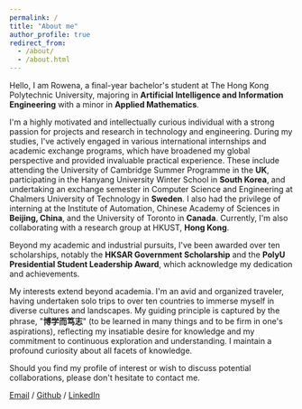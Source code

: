 ```yaml
---
permalink: /
title: "About me"
author_profile: true
redirect_from: 
  - /about/
  - /about.html
---
```


Hello, I am Rowena, a final-year bachelor's student at The Hong Kong Polytechnic University, majoring in **Artificial Intelligence and Information Engineering** with a minor in **Applied Mathematics**.

I'm a highly motivated and intellectually curious individual with a strong passion for projects and research in technology and engineering. During my studies, I've actively engaged in various international internships and academic exchange programs, which have broadened my global perspective and provided invaluable practical experience. These include attending the University of Cambridge Summer Programme in the **UK**, participating in the Hanyang University Winter School in **South Korea**, and undertaking an exchange semester in Computer Science and Engineering at Chalmers University of Technology in **Sweden**. I also had the privilege of interning at the Institute of Automation, Chinese Academy of Sciences in **Beijing, China**, and the University of Toronto in **Canada**. Currently, I'm also collaborating with a research group at HKUST, **Hong Kong**.

Beyond my academic and industrial pursuits, I've been awarded over ten scholarships, notably the **HKSAR Government Scholarship** and the **PolyU Presidential Student Leadership Award**, which acknowledge my dedication and achievements.

My interests extend beyond academia. I'm an avid and organized traveler, having undertaken solo trips to over ten countries to immerse myself in diverse cultures and landscapes. My guiding principle is captured by the phrase, "**博学而笃志**" (to be learned in many things and to be firm in one's aspirations), reflecting my insatiable desire for knowledge and my commitment to continuous exploration and understanding. I maintain a profound curiosity about all facets of knowledge.

Should you find my profile of interest or wish to discuss potential collaborations, please don't hesitate to contact me.

[Email](mailto:rowena.liu@connect.polyu.hk) / [Github](https://github.com/RowenaZnS) / [LinkedIn](https://www.linkedin.com/in/rowena-liu-553bb0278)
